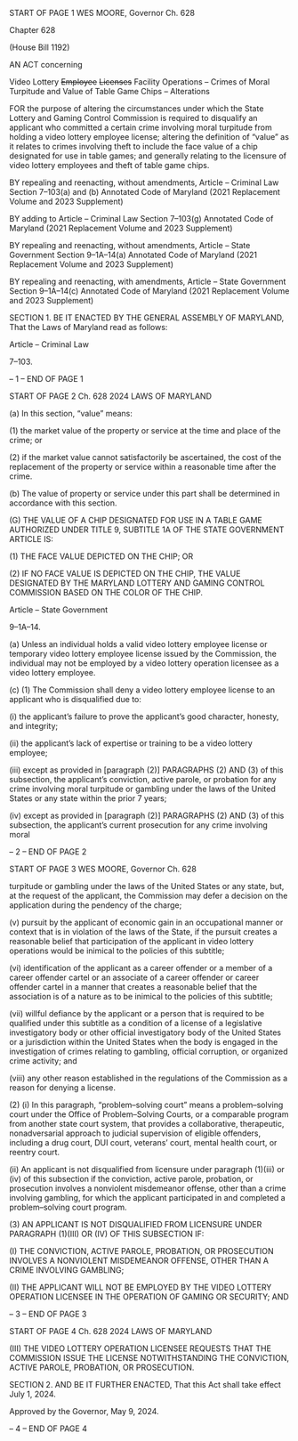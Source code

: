 START OF PAGE 1
WES MOORE, Governor Ch. 628

Chapter 628

(House Bill 1192)

AN ACT concerning

Video Lottery ~~Employee~~ ~~Licenses~~ Facility Operations – Crimes of Moral
Turpitude and Value of Table Game Chips – Alterations

FOR the purpose of altering the circumstances under which the State Lottery and Gaming
Control Commission is required to disqualify an applicant who committed a certain
crime involving moral turpitude from holding a video lottery employee license;
altering the definition of “value” as it relates to crimes involving theft to include the
face value of a chip designated for use in table games; and generally relating to the
licensure of video lottery employees and theft of table game chips.

BY repealing and reenacting, without amendments,
Article – Criminal Law
Section 7–103(a) and (b)
Annotated Code of Maryland
(2021 Replacement Volume and 2023 Supplement)

BY adding to
Article – Criminal Law
Section 7–103(g)
Annotated Code of Maryland
(2021 Replacement Volume and 2023 Supplement)

BY repealing and reenacting, without amendments,
Article – State Government
Section 9–1A–14(a)
Annotated Code of Maryland
(2021 Replacement Volume and 2023 Supplement)

BY repealing and reenacting, with amendments,
Article – State Government
Section 9–1A–14(c)
Annotated Code of Maryland
(2021 Replacement Volume and 2023 Supplement)

SECTION 1. BE IT ENACTED BY THE GENERAL ASSEMBLY OF MARYLAND,
That the Laws of Maryland read as follows:

Article – Criminal Law

7–103.

– 1 –
END OF PAGE 1

START OF PAGE 2
Ch. 628 2024 LAWS OF MARYLAND

(a) In this section, “value” means:

(1) the market value of the property or service at the time and place of the
crime; or

(2) if the market value cannot satisfactorily be ascertained, the cost of the
replacement of the property or service within a reasonable time after the crime.

(b) The value of property or service under this part shall be determined in
accordance with this section.

(G) THE VALUE OF A CHIP DESIGNATED FOR USE IN A TABLE GAME
AUTHORIZED UNDER TITLE 9, SUBTITLE 1A OF THE STATE GOVERNMENT ARTICLE
IS:

(1) THE FACE VALUE DEPICTED ON THE CHIP; OR

(2) IF NO FACE VALUE IS DEPICTED ON THE CHIP, THE VALUE
DESIGNATED BY THE MARYLAND LOTTERY AND GAMING CONTROL COMMISSION
BASED ON THE COLOR OF THE CHIP.

Article – State Government

9–1A–14.

(a) Unless an individual holds a valid video lottery employee license or temporary
video lottery employee license issued by the Commission, the individual may not be
employed by a video lottery operation licensee as a video lottery employee.

(c) (1) The Commission shall deny a video lottery employee license to an
applicant who is disqualified due to:

(i) the applicant’s failure to prove the applicant’s good character,
honesty, and integrity;

(ii) the applicant’s lack of expertise or training to be a video lottery
employee;

(iii) except as provided in [paragraph (2)] PARAGRAPHS (2) AND (3)
of this subsection, the applicant’s conviction, active parole, or probation for any crime
involving moral turpitude or gambling under the laws of the United States or any state
within the prior 7 years;

(iv) except as provided in [paragraph (2)] PARAGRAPHS (2) AND (3)
of this subsection, the applicant’s current prosecution for any crime involving moral

– 2 –
END OF PAGE 2

START OF PAGE 3
WES MOORE, Governor Ch. 628

turpitude or gambling under the laws of the United States or any state, but, at the request
of the applicant, the Commission may defer a decision on the application during the
pendency of the charge;

(v) pursuit by the applicant of economic gain in an occupational
manner or context that is in violation of the laws of the State, if the pursuit creates a
reasonable belief that participation of the applicant in video lottery operations would be
inimical to the policies of this subtitle;

(vi) identification of the applicant as a career offender or a member
of a career offender cartel or an associate of a career offender or career offender cartel in a
manner that creates a reasonable belief that the association is of a nature as to be inimical
to the policies of this subtitle;

(vii) willful defiance by the applicant or a person that is required to
be qualified under this subtitle as a condition of a license of a legislative investigatory body
or other official investigatory body of the United States or a jurisdiction within the United
States when the body is engaged in the investigation of crimes relating to gambling, official
corruption, or organized crime activity; and

(viii) any other reason established in the regulations of the
Commission as a reason for denying a license.

(2) (i) In this paragraph, “problem–solving court” means a
problem–solving court under the Office of Problem–Solving Courts, or a comparable
program from another state court system, that provides a collaborative, therapeutic,
nonadversarial approach to judicial supervision of eligible offenders, including a drug court,
DUI court, veterans’ court, mental health court, or reentry court.

(ii) An applicant is not disqualified from licensure under paragraph
(1)(iii) or (iv) of this subsection if the conviction, active parole, probation, or prosecution
involves a nonviolent misdemeanor offense, other than a crime involving gambling, for
which the applicant participated in and completed a problem–solving court program.

(3) AN APPLICANT IS NOT DISQUALIFIED FROM LICENSURE UNDER
PARAGRAPH (1)(III) OR (IV) OF THIS SUBSECTION IF:

(I) THE CONVICTION, ACTIVE PAROLE, PROBATION, OR
PROSECUTION INVOLVES A NONVIOLENT MISDEMEANOR OFFENSE, OTHER THAN A
CRIME INVOLVING GAMBLING;

(II) THE APPLICANT WILL NOT BE EMPLOYED BY THE VIDEO
LOTTERY OPERATION LICENSEE IN THE OPERATION OF GAMING OR SECURITY; AND

– 3 –
END OF PAGE 3

START OF PAGE 4
Ch. 628 2024 LAWS OF MARYLAND

(III) THE VIDEO LOTTERY OPERATION LICENSEE REQUESTS
THAT THE COMMISSION ISSUE THE LICENSE NOTWITHSTANDING THE CONVICTION,
ACTIVE PAROLE, PROBATION, OR PROSECUTION.

SECTION 2. AND BE IT FURTHER ENACTED, That this Act shall take effect July
1, 2024.

Approved by the Governor, May 9, 2024.

– 4 –
END OF PAGE 4